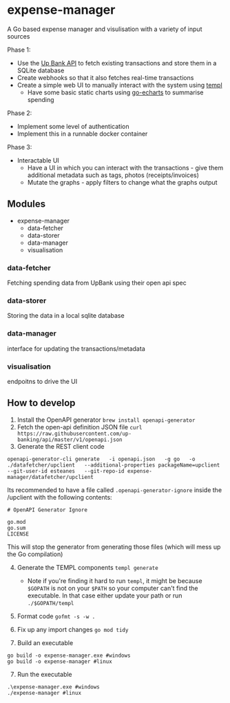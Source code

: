 # expense-manager
A Go based expense manager and visulisation with a variety of input sources

Phase 1:
* Use the [Up Bank API](https://github.com/up-banking/api) to fetch existing transactions and store them in a SQLite database
* Create webhooks so that it also fetches real-time transactions
* Create a simple web UI to manually interact with the system using [templ](https://github.com/a-h/templ)
    * Have some basic static charts using [go-echarts](https://github.com/go-echarts/go-echarts) to summarise spending

Phase 2:
* Implement some level of authentication
* Implement this in a runnable docker container

Phase 3:
* Interactable UI
    * Have a UI in which you can interact with the transactions - give them additional metadata such as tags, photos (receipts/invoices)
    * Mutate the graphs - apply filters to change what the graphs output    

## Modules

* expense-manager
    * data-fetcher
    * data-storer
    * data-manager
    * visualisation

### data-fetcher
Fetching spending data from UpBank using their open api spec

### data-storer
Storing the data in a local sqlite database

### data-manager
interface for updating the transactions/metadata

### visualisation
endpoitns to drive the UI


## How to develop

1. Install the OpenAPI generator
`brew install openapi-generator`
2. Fetch the open-api definition JSON file
`curl https://raw.githubusercontent.com/up-banking/api/master/v1/openapi.json`
3. Generate the REST client code
```
openapi-generator-cli generate   -i openapi.json   -g go   -o ./datafetcher/upclient   --additional-properties packageName=upclient   --git-user-id esteanes   --git-repo-id expense-manager/datafetcher/upclient
```
Its recommended to have a file called `.openapi-generator-ignore` inside the /upclient with the following contents:
```
# OpenAPI Generator Ignore

go.mod
go.sum
LICENSE
```
This will stop the generator from generating those files (which will mess up the Go compilation)

4. Generate the TEMPL components
`templ generate`

    * Note if you're finding it hard to run `templ`, it might be because `$GOPATH` is not on your `$PATH` so your computer can't find the executable. In that case either update your path or run `./$GOPATH/templ`

4. Format code
`gofmt -s -w .`

5. Fix up any import changes
`go mod tidy`

6. Build an executable
```
go build -o expense-manager.exe #windows
go build -o expense-manager #linux
```

7. Run the executable
```
.\expense-manager.exe #windows
./expense-manager #linux
```
